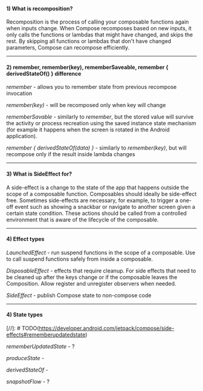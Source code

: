 #### 1) What is recomposition?

Recomposition is the process of calling your composable functions again when inputs change. When Compose recomposes
based on new inputs, it only calls the functions or lambdas that might have changed, and skips the rest. By skipping all
functions or lambdas that don't have changed parameters, Compose can recompose efficiently.

***
#### 2) remember, remember(key), rememberSaveable, remember { derivedStateOf() } difference

*remember* - allows you to remember state from previous recompose invocation

*remember(key)* - will be recomposed only when key will change

*rememberSavable* - similarly to *remember*, but the stored value will survive the activity or process recreation using
the saved instance state mechanism (for example it happens when the screen is rotated in the Android application).

*remember { derivedStateOf(data) }* - similarly to *remember(key)*, but will recompose only if the result inside lambda
changes

***
#### 3) What is SideEffect for?

A side-effect is a change to the state of the app that happens outside the scope of a composable function.
Composables should ideally be side-effect free.
Sometimes side-effects are necessary, for example, to trigger a one-off event such as showing a snackbar or navigate to another screen given a certain state condition. These actions should be called from a controlled environment that is aware of the lifecycle of the composable. 

***
#### 4) Effect types

*LaunchedEffect* - run suspend functions in the scope of a composable.
Use to call suspend functions safely from inside a composable.

*DisposableEffect* - effects that require cleanup.
For side effects that need to be cleaned up after the keys change or if the composable leaves the Composition.
Allow register and unregister observers when needed.

*SideEffect* - publish Compose state to non-compose code

***
#### 4) State types

[//]: # TODO(https://developer.android.com/jetpack/compose/side-effects#rememberupdatedstate)

*rememberUpdatedState* -  ?

*produceState* - 

*derivedStateOf* - 

*snapshotFlow* -  ?


